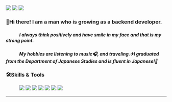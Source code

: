 

<div style="display: inline">
<!-- Gmail --><img src="http://img.shields.io/badge/-happyshipb@gmail.com-EA4335?style=flat-square&logo=Gmail&logoColor=ffffff"/>
<!-- Blog --><img src="http://img.shields.io/badge/-Blog-FFA200?style=flat-square&logo=Badoo&logoColor=ffffff"/>
<!-- Portfolio --><img src="http://img.shields.io/badge/-Portfolio-44A833?style=flat-square&logo=AffinityPublisher&logoColor=ffffff"/>
</div>

### 👋Hi there! I am a man who is growing as a backend developer.
##### 　　　I always think positively and have smile in my face and that is my strong point.
##### 　　　My hobbies are listening to music🎧, and traveling.✈I graduated from the Department of Japanese Studies and is fluent in Japanese!🤗

### 🛠Skills & Tools

<div style="display: inline;">
 　　　<!-- Java --><img src="http://img.shields.io/badge/Java-007396?style=flat-square&logo=Java&logoColor=ffffff"/>
 <!-- HTML5 --><img src="http://img.shields.io/badge/-HTML5-E34F26?style=flat-square&logo=HTML5&logoColor=ffffff"/>
 <!-- CSS3 --><img src="http://img.shields.io/badge/-CSS3-1572B6?style=flat-square&logo=CSS3&logoColor=ffffff"/>
 <!-- Javascript --><img src="http://img.shields.io/badge/-Javascript-8a8787?style=flat-square&logo=JavaScript&logoColor=f2f238"/>
</div>
    
    
<div style="display: inline">
    <!-- Oracle --><img src="http://img.shields.io/badge/-Oracle-F80000?style=flat-square&logo=Oracle&logoColor=ffffff"/>
<!-- MySQL --><img src="http://img.shields.io/badge/-MySQL-4479A1?style=flat-square&logo=MySQL&logoColor=ffffff"/>
<!-- Git --><img src="http://img.shields.io/badge/-Git-F05032?style=flat-square&logo=Git&logoColor=ffffff"/>
</div>  






---

<!-- hit 코드 -->
<!--
[![Hits](https://hits.seeyoufarm.com/api/count/incr/badge.svg?url=https%3A%2F%2Fgithub.com%2FBaeSeokJin&count_bg=%23ABC796&title_bg=%23948989&icon=github.svg&icon_color=%23E7E7E7&title=hits&edge_flat=false)](https://hits.seeyoufarm.com)
-->

